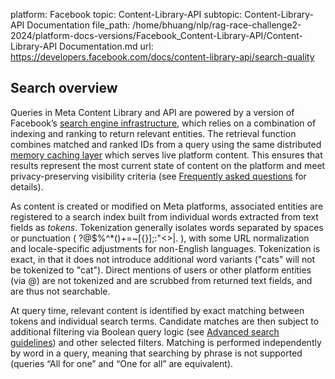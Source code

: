 platform: Facebook
topic: Content-Library-API
subtopic: Content-Library-API Documentation
file_path: /home/bhuang/nlp/rag-race-challenge2-2024/platform-docs-versions/Facebook_Content-Library-API/Content-Library-API Documentation.md
url: https://developers.facebook.com/docs/content-library-api/search-quality


## Search overview

Queries in Meta Content Library and API are powered by a version of Facebook’s [search engine infrastructure](https://research.facebook.com/publications/unicorn-a-system-for-searching-the-social-graph/), which relies on a combination of indexing and ranking to return relevant entities. The retrieval function combines matched and ranked IDs from a query using the same distributed [memory caching layer](https://l.facebook.com/l.php?u=https%3A%2F%2Fengineering.fb.com%2F2013%2F06%2F25%2Fcore-data%2Ftao-the-power-of-the-graph%2F&h=AT1-Q7Wgi5KB4QxoLpmG2GlumDaDJaFx-Gy4AGLKCweWro_nv71laUM-gb4OHWV8kv9t0ThHlPx8T-qY162Or5GqbNhyBSRrjmGQu5qDDKIFEGD_cc-uyOs2xAeRrRTyZi5Yy2wUs4CqPANp) which serves live platform content. This ensures that results represent the most current state of content on the platform and meet privacy-preserving visibility criteria (see [Frequently asked questions](https://developers.facebook.com/docs/content-library-api/disclosures) for details).

As content is created or modified on Meta platforms, associated entities are registered to a search index built from individual words extracted from text fields as _tokens_. Tokenization generally isolates words separated by spaces or punctuation ( ?@$%^\*()+=~\[{}\];:"<>|. ), with some URL normalization and locale-specific adjustments for non-English languages. Tokenization is exact, in that it does not introduce additional word variants ("cats" will not be tokenized to "cat"). Direct mentions of users or other platform entities (via @) are not tokenized and are scrubbed from returned text fields, and are thus not searchable.

At query time, relevant content is identified by exact matching between tokens and individual search terms. Candidate matches are then subject to additional filtering via Boolean query logic (see [Advanced search guidelines](https://developers.facebook.com/docs/content-library-api/adv-search)) and other selected filters. Matching is performed independently by word in a query, meaning that searching by phrase is not supported (queries “All for one” and “One for all” are equivalent).